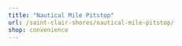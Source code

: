 ```yaml
---
title: "Nautical Mile Pitstop"
url: /saint-clair-shores/nautical-mile-pitstop/
shop: convenience
---
```

